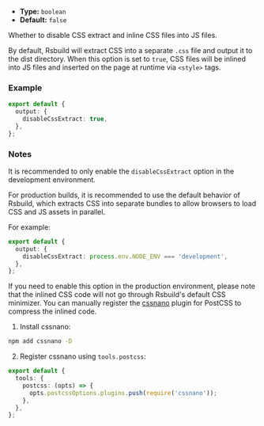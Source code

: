 - **Type:** `boolean`
- **Default:** `false`

Whether to disable CSS extract and inline CSS files into JS files.

By default, Rsbuild will extract CSS into a separate `.css` file and output it to the dist directory. When this option is set to `true`, CSS files will be inlined into JS files and inserted on the page at runtime via `<style>` tags.

### Example

```ts
export default {
  output: {
    disableCssExtract: true,
  },
};
```

### Notes

It is recommended to only enable the `disableCssExtract` option in the development environment.

For production builds, it is recommended to use the default behavior of Rsbuild, which extracts CSS into separate bundles to allow browsers to load CSS and JS assets in parallel.

For example:

```ts
export default {
  output: {
    disableCssExtract: process.env.NODE_ENV === 'development',
  },
};
```

If you need to enable this option in the production environment, please note that the inlined CSS code will not go through Rsbuild's default CSS minimizer. You can manually register the [cssnano](https://cssnano.co/) plugin for PostCSS to compress the inlined code.

1. Install cssnano:

```bash
npm add cssnano -D
```

2. Register cssnano using `tools.postcss`:

```ts
export default {
  tools: {
    postcss: (opts) => {
      opts.postcssOptions.plugins.push(require('cssnano'));
    },
  },
};
```
